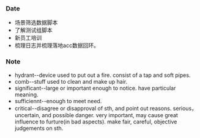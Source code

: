 ### Date
- 场景筛选数据脚本
- 了解测试组脚本
- 新员工培训
- 梳理日志并梳理落地acc数据回环。

### Note
- hydrant--device used to put out a fire. consist of a tap and 
soft pipes.
- comb--stuff used to clean and make up hair.
- significant--large or important enough to notice. have particular meaning.
- sufficiennt--enough to meet need.
- critical--disagree or disapproval of sth, and point out reasons. serious，uncertain, and possible danger. very important, may cause great influence to furture(in bad aspects). make fair, careful, objective judgements on sth.